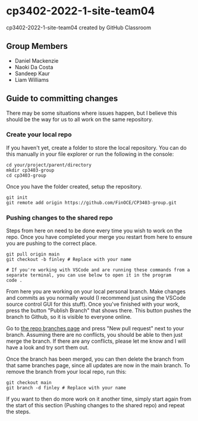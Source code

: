 # cp3402-2022-1-site-team04
cp3402-2022-1-site-team04 created by GitHub Classroom
## Group Members 
- Daniel Mackenzie
- Naoki Da Costa
- Sandeep Kaur
- Liam Williams

## Guide to committing changes

There may be some situations where issues happen, but I believe this should be the way for us to all work on the same repository.

### Create your local repo

If you haven't yet, create a folder to store the local repository. You can do this manually in your file explorer or run the following in the console:

```shell
cd your/project/parent/directory
mkdir cp3403-group
cd cp3403-group
```

Once you have the folder created, setup the repository.

```shell
git init
git remote add origin https://github.com/FinOCE/CP3403-group.git
```

### Pushing changes to the shared repo

Steps from here on need to be done every time you wish to work on the repo. Once you have completed your merge you restart from here to ensure you are pushing to the correct place.

```shell
git pull origin main
git checkout -b finley # Replace with your name

# If you're working with VSCode and are running these commands from a separate terminal, you can use below to open it in the program
code .
```

From here you are working on your local personal branch. Make changes and commits as you normally would (I recommend just using the VSCode source control GUI for this stuff). Once you've finished with your work, press the button "Publish Branch" that shows there. This button pushes the branch to Github, so it is visible to everyone online.

Go to [the repo branches page](https://github.com/FinOCE/CP3403-group/branches) and press "New pull request" next to your branch. Assuming there are no conflicts, you should be able to then just merge the branch. If there are any conflicts, please let me know and I will have a look and try sort them out.

Once the branch has been merged, you can then delete the branch from that same branches page, since all updates are now in the main branch. To remove the branch from your local repo, run this:

```shell
git checkout main
git branch -d finley # Replace with your name
```

If you want to then do more work on it another time, simply start again from the start of this section (Pushing changes to the shared repo) and repeat the steps.
